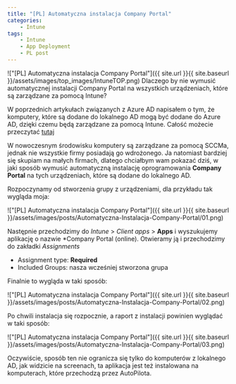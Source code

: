 ```yaml
---
title: "[PL] Automatyczna instalacja Company Portal"
categories:
    - Intune
tags:
    - Intune
    - App Deployment
    - PL post
---
```

!["[PL] Automatyczna instalacja Company Portal"]({{ site.url }}{{ site.baseurl }}/assets/images/top_images/IntuneTOP.png)
Dlaczego by nie wymusić automatycznej instalacji Company Portal na wszystkich urządzeniach, które są zarządzane za pomocą Intune?

W poprzednich artykułach związanych z Azure AD napisałem o tym, że komputery, które są dodane do lokalnego AD mogą być dodane do Azure AD, dzięki czemu będą zarządzane za pomocą Intune. Całość możecie przeczytać [tutaj](https://www.piesik.me/2019/11/17/AzureAD-Hybrid-Join/)

W nowoczesnym środowisku komputery są zarządzane za pomocą SCCMa, jednak nie wszystkie firmy posiadają go wdrożonego. Ja natomiast bardziej się skupiam na małych firmach, dlatego chciałbym wam pokazać dziś, w jaki sposób wymusić automatyczną instalację oprogramowania **Company Portal** na tych urządzeniach, które są dodane do lokalnego AD.

Rozpoczynamy od stworzenia grupy z urządzeniami, dla przykładu tak wygląda moja:

!["[PL] Automatyczna instalacja Company Portal"]({{ site.url }}{{ site.baseurl }}/assets/images/posts/Automatyczna-Instalacja-Company-Portal/01.png)

Następnie przechodzimy do *Intune* > *Client apps* > **Apps** i wyszukujemy aplikację o nazwie *Company Portal (online). Otwieramy ją i przechodzimy do zakładki *Assignments*

* Assignment type: **Required**
* Included Groups: nasza wcześniej stworzona grupa

Finalnie to wygląda w taki sposób:

!["[PL] Automatyczna instalacja Company Portal"]({{ site.url }}{{ site.baseurl }}/assets/images/posts/Automatyczna-Instalacja-Company-Portal/02.png)

Po chwili instalacja się rozpocznie, a raport z instalacji powinien wyglądać w taki sposób:

!["[PL] Automatyczna instalacja Company Portal"]({{ site.url }}{{ site.baseurl }}/assets/images/posts/Automatyczna-Instalacja-Company-Portal/03.png)

Oczywiście, sposób ten nie ogranicza się tylko do komputerów z lokalnego AD, jak widzicie na screenach, ta aplikacja jest też instalowana na komputerach, które przechodzą przez AutoPilota.
